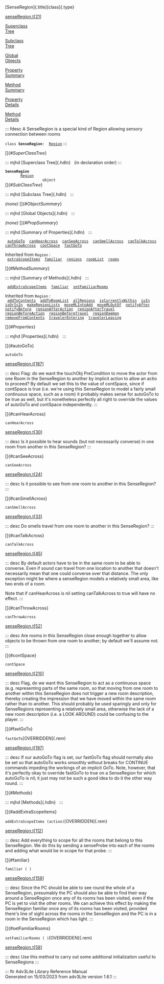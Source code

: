 [SenseRegion]{.title}[class]{.type}

[senseRegion.t](../file/senseRegion.t.html)\[[21](../source/senseRegion.t.html#21)\]

[Superclass\
Tree](#_SuperClassTree_)

[Subclass\
Tree](#_SubClassTree_)

[Global\
Objects](#_ObjectSummary_)

[Property\
Summary](#_PropSummary_)

[Method\
Summary](#_MethodSummary_)

[Property\
Details](#_Properties_)

[Method\
Details](#_Methods_)

::: fdesc
A SenseRegion is a special kind of Region allowing sensory connection
between rooms

`class `**`SenseRegion`**` :   `[`Region`](../object/Region.html)
:::

[]{#_SuperClassTree_}

::: mjhd
[Superclass Tree]{.hdln}   (in declaration order)
:::

**`SenseRegion`**\
`         `[`Region`](../object/Region.html)\
`                 object`\
[]{#_SubClassTree_}

::: mjhd
[Subclass Tree]{.hdln}  
:::

*(none)* []{#_ObjectSummary_}

::: mjhd
[Global Objects]{.hdln}  
:::

*(none)* []{#_PropSummary_}

::: mjhd
[Summary of Properties]{.hdln}  
:::

` `[`autoGoTo`](#autoGoTo)`  `[`canHearAcross`](#canHearAcross)`  `[`canSeeAcross`](#canSeeAcross)`  `[`canSmellAcross`](#canSmellAcross)`  `[`canTalkAcross`](#canTalkAcross)`  `[`canThrowAcross`](#canThrowAcross)`  `[`contSpace`](#contSpace)`  `[`fastGoTo`](#fastGoTo)`  `

Inherited from `Region` :\
` `[`extraScopeItems`](../object/Region.html#extraScopeItems)`  `[`familiar`](../object/Region.html#familiar)`  `[`regions`](../object/Region.html#regions)`  `[`roomList`](../object/Region.html#roomList)`  `[`rooms`](../object/Region.html#rooms)`  `

[]{#_MethodSummary_}

::: mjhd
[Summary of Methods]{.hdln}  
:::

` `[`addExtraScopeItems`](#addExtraScopeItems)`  `[`familiar`](#familiar)`  `[`setFamiliarRooms`](#setFamiliarRooms)`  `

Inherited from `Region` :\
` `[`addToContents`](../object/Region.html#addToContents)`  `[`addToRoomList`](../object/Region.html#addToRoomList)`  `[`allRegions`](../object/Region.html#allRegions)`  `[`isCurrentlyWithin`](../object/Region.html#isCurrentlyWithin)`  `[`isIn`](../object/Region.html#isIn)`  `[`isOrIsIn`](../object/Region.html#isOrIsIn)`  `[`makeRegionLists`](../object/Region.html#makeRegionLists)`  `[`moveMLIntoAdd`](../object/Region.html#moveMLIntoAdd)`  `[`moveMLOutOf`](../object/Region.html#moveMLOutOf)`  `[`notifyAfter`](../object/Region.html#notifyAfter)`  `[`notifyBefore`](../object/Region.html#notifyBefore)`  `[`regionAfterAction`](../object/Region.html#regionAfterAction)`  `[`regionAfterTravel`](../object/Region.html#regionAfterTravel)`  `[`regionBeforeAction`](../object/Region.html#regionBeforeAction)`  `[`regionBeforeTravel`](../object/Region.html#regionBeforeTravel)`  `[`regionDaemon`](../object/Region.html#regionDaemon)`  `[`removeFromContents`](../object/Region.html#removeFromContents)`  `[`travelerEntering`](../object/Region.html#travelerEntering)`  `[`travelerLeaving`](../object/Region.html#travelerLeaving)`  `

[]{#_Properties_}

::: mjhd
[Properties]{.hdln}  
:::

[]{#autoGoTo}

`autoGoTo`

[senseRegion.t](../file/senseRegion.t.html)\[[187](../source/senseRegion.t.html#187)\]

::: desc
Flag: do we want the touchObj PreCondition to move the actor from one
Room in the SenseRegion to another by implicit action to allow an actio
to proceed? By default we set this to the value of contSpace, since if
contSpace is true (i.e. we\'re using this SenseRegion to model a fairly
small continuous space, such as a room) it probably makes sense for
autoGoTo to be true as well, but it\'s nonetheless perfectly all right
to override the values of autoGoTo and contSpace independently.
:::

[]{#canHearAcross}

`canHearAcross`

[senseRegion.t](../file/senseRegion.t.html)\[[30](../source/senseRegion.t.html#30)\]

::: desc
Is it possible to hear sounds (but not necessarily converse) in one room
from another in this SenseRegion?
:::

[]{#canSeeAcross}

`canSeeAcross`

[senseRegion.t](../file/senseRegion.t.html)\[[24](../source/senseRegion.t.html#24)\]

::: desc
Is it possible to see from one room to another in this SenseRegion?
:::

[]{#canSmellAcross}

`canSmellAcross`

[senseRegion.t](../file/senseRegion.t.html)\[[33](../source/senseRegion.t.html#33)\]

::: desc
Do smells travel from one room to another in this SenseRegion?
:::

[]{#canTalkAcross}

`canTalkAcross`

[senseRegion.t](../file/senseRegion.t.html)\[[45](../source/senseRegion.t.html#45)\]

::: desc
By default actors have to be in the same room to be able to converse.
Even if sound can travel from one location to another that doesn\'t
necessarily mean that one could converse over that distance. The only
exception might be where a senseRegion models a relatively small area,
like two ends of a room.

Note that if canHearAcross is nil setting canTalkAcross to true will
have no effect.
:::

[]{#canThrowAcross}

`canThrowAcross`

[senseRegion.t](../file/senseRegion.t.html)\[[52](../source/senseRegion.t.html#52)\]

::: desc
Are rooms in this SenseRegion close enough together to allow objects to
be thrown from one room to another; by default we\'ll assume not.
:::

[]{#contSpace}

`contSpace`

[senseRegion.t](../file/senseRegion.t.html)\[[210](../source/senseRegion.t.html#210)\]

::: desc
Flag, do we want this SenseRegion to act as a continuous space (e.g.
representing parts of the same room, so that moving from one room to
another within this SenseRegion does not trigger a new room description,
thereby creating the impression that we have moved within the same room
rather than to another. This should probably be used sparingly and only
for SenseRegions representing a relatively small area, otherwise the
lack of a new room description (i.e. a LOOK AROUND) could be confusing
to the player.
:::

[]{#fastGoTo}

`fastGoTo`[OVERRIDDEN]{.rem}

[senseRegion.t](../file/senseRegion.t.html)\[[197](../source/senseRegion.t.html#197)\]

::: desc
If our autoGoTo flag is set, our fastGoTo flag should normally also be
set so that autoGoTo works smoothly without breaks for CONTINUE commands
impeding the workings of an implicit GoTo. Note, however, that it\'s
perfectly okay to override fastGoTo to true on a SenseRegion for which
autoGoTo is nil; it just may not be such a good idea to do it the other
way round.
:::

[]{#_Methods_}

::: mjhd
[Methods]{.hdln}  
:::

[]{#addExtraScopeItems}

`addExtraScopeItems (action)`[OVERRIDDEN]{.rem}

[senseRegion.t](../file/senseRegion.t.html)\[[112](../source/senseRegion.t.html#112)\]

::: desc
Add everything to scope for all the rooms that belong to this
SenseRegion. We do this by sending a senseProbe into each of the rooms
and adding what would be in scope for that probe.
:::

[]{#familiar}

`familiar ( )`

[senseRegion.t](../file/senseRegion.t.html)\[[159](../source/senseRegion.t.html#159)\]

::: desc
Since the PC should be able to see round the whole of a SenseRegion,
presumably the PC should also be able to find their way around a
SenseRegion once any of its rooms has been visited, even if the PC is
yet to visit the other rooms. We can achieve this effect by making the
SenseRegion familiar once any of its rooms has been visited, provided
there\'s line of sight across the rooms in the SenseRegion and the PC is
in a room in the SenseRegion which has light.
:::

[]{#setFamiliarRooms}

`setFamiliarRooms ( )`[OVERRIDDEN]{.rem}

[senseRegion.t](../file/senseRegion.t.html)\[[58](../source/senseRegion.t.html#58)\]

::: desc
Use this method to carry out some additional initialization useful to
SenseRegions
:::

::: ftr
Adv3Lite Library Reference Manual\
Generated on 15/03/2023 from adv3Lite version 1.6.1
:::
